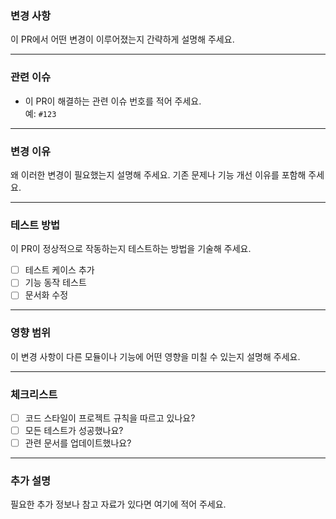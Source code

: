 ### 변경 사항
이 PR에서 어떤 변경이 이루어졌는지 간략하게 설명해 주세요.

---

### 관련 이슈
- 이 PR이 해결하는 관련 이슈 번호를 적어 주세요.  
  예: `#123`

---

### 변경 이유
왜 이러한 변경이 필요했는지 설명해 주세요. 기존 문제나 기능 개선 이유를 포함해 주세요.

---

### 테스트 방법
이 PR이 정상적으로 작동하는지 테스트하는 방법을 기술해 주세요.
- [ ] 테스트 케이스 추가
- [ ] 기능 동작 테스트
- [ ] 문서화 수정

---

### 영향 범위
이 변경 사항이 다른 모듈이나 기능에 어떤 영향을 미칠 수 있는지 설명해 주세요.

---

### 체크리스트
- [ ] 코드 스타일이 프로젝트 규칙을 따르고 있나요?
- [ ] 모든 테스트가 성공했나요?
- [ ] 관련 문서를 업데이트했나요?

---

### 추가 설명
필요한 추가 정보나 참고 자료가 있다면 여기에 적어 주세요.
